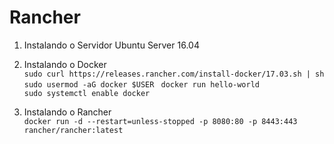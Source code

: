 # **Rancher**



1.  Instalando o Servidor Ubuntu Server 16.04

2.  Instalando o Docker  
    ```sudo curl https://releases.rancher.com/install-docker/17.03.sh | sh```  
    ```sudo usermod -aG docker $USER ``` 
    ```docker run hello-world```  
    ```sudo systemctl enable docker```  

3.  Instalando o Rancher  
    ```docker run -d --restart=unless-stopped -p 8080:80 -p 8443:443 rancher/rancher:latest```